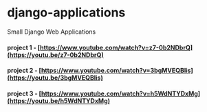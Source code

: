 # django-applications
Small Django Web Applications 

#### project 1 - [https://www.youtube.com/watch?v=z7-0b2NDbrQ](https://youtu.be/z7-0b2NDbrQ)
#### project 2 - [https://www.youtube.com/watch?v=3bgMVEQBlis](https://youtu.be/3bgMVEQBlis)
#### project 3 - [https://www.youtube.com/watch?v=h5WdNTYDxMg](https://youtu.be/h5WdNTYDxMg)
